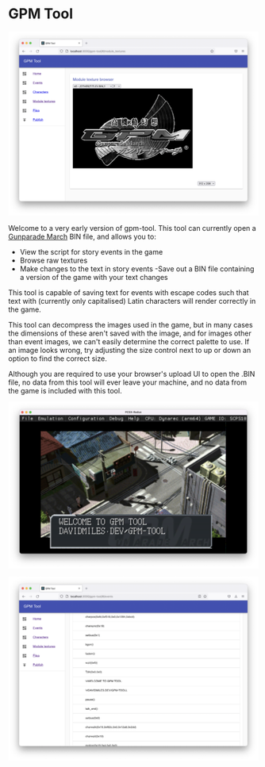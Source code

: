 # GPM Tool

![The Gunparade logo in GPM Tool](images/logo.png)

Welcome to a very early version of gpm-tool. This tool can currently open a [Gunparade March](https://en.wikipedia.org/wiki/Gunparade_March) BIN file, and allows you to:

- View the script for story events in the game
- Browse raw textures
- Make changes to the text in story events
-Save out a BIN file containing a version of the game with your text changes
       
This tool is capable of saving text for events with escape codes such that text with (currently only capitalised) Latin characters will render correctly in the game.

This tool can decompress the images used in the game, but in many cases the dimensions of these aren't saved with the image, and for images other than event images, we can't easily determine the correct palette to use. If an image looks wrong, try adjusting the size control next to up or down an option to find the correct size.

Although you are required to use your browser's upload UI to open the .BIN file, no data from this tool will ever leave your machine, and no data from the game is included with this tool.

![Edited text in the game](images/in-game.png)

![Edited text in the editor](images/script-editor.png)